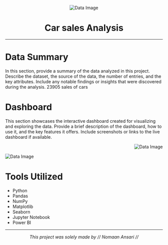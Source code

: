 <p align="center">
  <img src="path/to/your/image.jpg" alt="Data Image">
</p>

<h1 align="center">Car sales Analysis</h1>

---

# Data Summary

In this section, provide a summary of the data analyzed in this project. Describe the dataset, the source of the data, the number of entries, and the key attributes. Include any notable findings or insights that were discovered during the analysis. 23905 sales of cars

# Dashboard

This section showcases the interactive dashboard created for visualizing and exploring the data. Provide a brief description of the dashboard, how to use it, and the key features it offers. Include screenshots or links to the live dashboard if available.

<div 
  <p align="right">
    <img src="path/to/your/image.jpg" alt="Data Image">
  </p><p align="Left">
    <img src="path/to/your/image.jpg" alt="Data Image">
  </p>
</div>

# Tools Utilized

- Python
- Pandas
- NumPy
- Matplotlib
- Seaborn
- Jupyter Notebook
- Power BI

---

<p align="center">
  <i>This project was solely made by // Nomaan Ansari // </i>
</p>